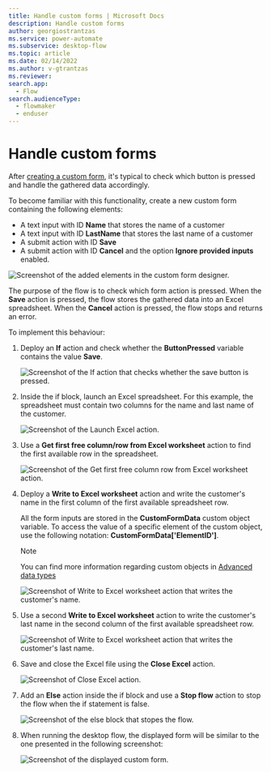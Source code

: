 ```yaml
---
title: Handle custom forms | Microsoft Docs
description: Handle custom forms	
author: georgiostrantzas
ms.service: power-automate
ms.subservice: desktop-flow
ms.topic: article
ms.date: 02/14/2022
ms.author: v-gtrantzas
ms.reviewer:
search.app: 
  - Flow
search.audienceType: 
  - flowmaker
  - enduser
---
```


# Handle custom forms

After [creating a custom form](../custom-forms.md), it's typical to check which button is pressed and handle the gathered data accordingly.

To become familiar with this functionality, create a new custom form  containing the following elements:

- A text input with ID **Name** that stores the name of a customer 
- A text input with ID **LastName** that stores the last name of a customer 
- A submit action with ID **Save**
- A submit action with ID **Cancel** and the option **Ignore provided inputs** enabled. 

![Screenshot of the added elements in the custom form designer.](media/custom-form/example-custom-form.png)

The purpose of the flow is to check which form action is pressed. When the **Save** action is pressed, the flow stores the gathered data into an Excel spreadsheet. When the **Cancel** action is pressed, the flow stops and returns an error. 

To implement this behaviour:

1. Deploy an **If** action and check whether the **ButtonPressed** variable contains the value **Save**.

    ![Screenshot of the If action that checks whether the save button is pressed.](media/custom-form/example-if-action.png)

1. Inside the if block, launch an Excel spreadsheet. For this example, the spreadsheet must contain two columns for the name and last name of the customer.

    ![Screenshot of the Launch Excel action.](media/custom-form/example-launch-excel.png)

1. Use a **Get first free column/row from Excel worksheet** action to find the first available row in the spreadsheet.

    ![Screenshot of the Get first free column row from Excel worksheet action.](media/custom-form/example-get-first-free-row.png)

1. Deploy a **Write to Excel worksheet** action and write the customer's name in the first column of the first available spreadsheet row. 

    All the form inputs are stored in the **CustomFormData** custom object variable. To access the value of a specific element of the custom object, use the following notation: **CustomFormData['ElementID']**.

    > [!NOTE]
    > You can find more information regarding custom objects in [Advanced data types](../variable-data-types.md#advanced-data-types)

    ![Screenshot of Write to Excel worksheet action that writes the customer's name.](media/custom-form/example-write-excel-customer-name.png)

1. Use a second **Write to Excel worksheet** action to write the customer's last name in the second column of the first available spreadsheet row.

    ![Screenshot of Write to Excel worksheet action that writes the customer's last name.](media/custom-form/example-write-excel-customer-last-name.png)

1. Save and close the Excel file using the **Close Excel** action.

    ![Screenshot of Close Excel action.](media/custom-form/example-close-excel.png)

1. Add an **Else** action inside the if block and use a **Stop flow** action to stop the flow when the if statement is false. 

    ![Screenshot of the else block that stopes the flow.](media/custom-form/example-stop-flow.png)

1. When running the desktop flow, the displayed form will be similar to the one presented in the following screenshot:

    ![Screenshot of the displayed custom form.](media/custom-form/example-custom-form.png)